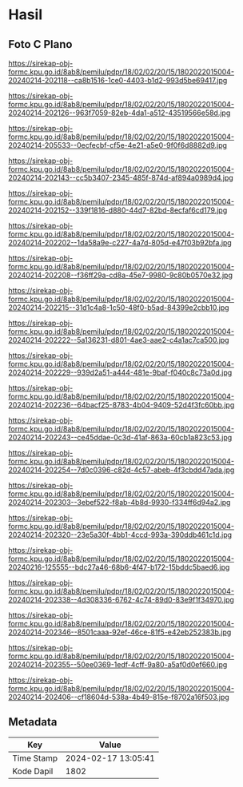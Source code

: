 # Hasil

## Foto C Plano

https://sirekap-obj-formc.kpu.go.id/8ab8/pemilu/pdpr/18/02/02/20/15/1802022015004-20240214-202118--ca8b1516-1ce0-4403-b1d2-993d5be69417.jpg

https://sirekap-obj-formc.kpu.go.id/8ab8/pemilu/pdpr/18/02/02/20/15/1802022015004-20240214-202126--963f7059-82eb-4da1-a512-43519566e58d.jpg

https://sirekap-obj-formc.kpu.go.id/8ab8/pemilu/pdpr/18/02/02/20/15/1802022015004-20240214-205533--0ecfecbf-cf5e-4e21-a5e0-9f0f6d8882d9.jpg

https://sirekap-obj-formc.kpu.go.id/8ab8/pemilu/pdpr/18/02/02/20/15/1802022015004-20240214-202143--cc5b3407-2345-485f-874d-af894a0989d4.jpg

https://sirekap-obj-formc.kpu.go.id/8ab8/pemilu/pdpr/18/02/02/20/15/1802022015004-20240214-202152--339f1816-d880-44d7-82bd-8ecfaf6cd179.jpg

https://sirekap-obj-formc.kpu.go.id/8ab8/pemilu/pdpr/18/02/02/20/15/1802022015004-20240214-202202--1da58a9e-c227-4a7d-805d-e47f03b92bfa.jpg

https://sirekap-obj-formc.kpu.go.id/8ab8/pemilu/pdpr/18/02/02/20/15/1802022015004-20240214-202208--f36ff29a-cd8a-45e7-9980-9c80b0570e32.jpg

https://sirekap-obj-formc.kpu.go.id/8ab8/pemilu/pdpr/18/02/02/20/15/1802022015004-20240214-202215--31d1c4a8-1c50-48f0-b5ad-84399e2cbb10.jpg

https://sirekap-obj-formc.kpu.go.id/8ab8/pemilu/pdpr/18/02/02/20/15/1802022015004-20240214-202222--5a136231-d801-4ae3-aae2-c4a1ac7ca500.jpg

https://sirekap-obj-formc.kpu.go.id/8ab8/pemilu/pdpr/18/02/02/20/15/1802022015004-20240214-202229--939d2a51-a444-481e-9baf-f040c8c73a0d.jpg

https://sirekap-obj-formc.kpu.go.id/8ab8/pemilu/pdpr/18/02/02/20/15/1802022015004-20240214-202236--64bacf25-8783-4b04-9409-52d4f3fc60bb.jpg

https://sirekap-obj-formc.kpu.go.id/8ab8/pemilu/pdpr/18/02/02/20/15/1802022015004-20240214-202243--ce45ddae-0c3d-41af-863a-60cb1a823c53.jpg

https://sirekap-obj-formc.kpu.go.id/8ab8/pemilu/pdpr/18/02/02/20/15/1802022015004-20240214-202254--7d0c0396-c82d-4c57-abeb-4f3cbdd47ada.jpg

https://sirekap-obj-formc.kpu.go.id/8ab8/pemilu/pdpr/18/02/02/20/15/1802022015004-20240214-202303--3ebef522-f8ab-4b8d-9930-f334ff6d94a2.jpg

https://sirekap-obj-formc.kpu.go.id/8ab8/pemilu/pdpr/18/02/02/20/15/1802022015004-20240214-202320--23e5a30f-4bb1-4ccd-993a-390ddb461c1d.jpg

https://sirekap-obj-formc.kpu.go.id/8ab8/pemilu/pdpr/18/02/02/20/15/1802022015004-20240216-125555--bdc27a46-68b6-4f47-b172-15bddc5baed6.jpg

https://sirekap-obj-formc.kpu.go.id/8ab8/pemilu/pdpr/18/02/02/20/15/1802022015004-20240214-202338--4d308336-6762-4c74-89d0-83e9f1f34970.jpg

https://sirekap-obj-formc.kpu.go.id/8ab8/pemilu/pdpr/18/02/02/20/15/1802022015004-20240214-202346--8501caaa-92ef-46ce-81f5-e42eb252383b.jpg

https://sirekap-obj-formc.kpu.go.id/8ab8/pemilu/pdpr/18/02/02/20/15/1802022015004-20240214-202355--50ee0369-1edf-4cff-9a80-a5af0d0ef660.jpg

https://sirekap-obj-formc.kpu.go.id/8ab8/pemilu/pdpr/18/02/02/20/15/1802022015004-20240214-202406--cf18604d-538a-4b49-815e-f8702a16f503.jpg


## Metadata

| Key        | Value               |
| ---------- | ------------------- |
| Time Stamp | 2024-02-17 13:05:41 |
| Kode Dapil | 1802                |




